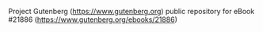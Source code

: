 Project Gutenberg (https://www.gutenberg.org) public repository for eBook #21886 (https://www.gutenberg.org/ebooks/21886)
